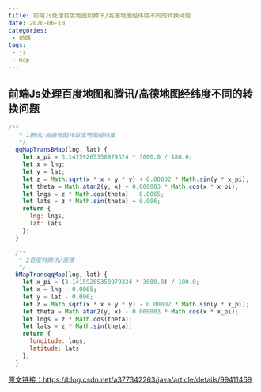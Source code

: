 ```yaml
--- 
title: 前端Js处理百度地图和腾讯/高德地图经纬度不同的转换问题
date: 2020-06-10
categories: 
 - 前端
tags: 
 - js
 - map
---
```


## 前端Js处理百度地图和腾讯/高德地图经纬度不同的转换问题

```javascript
/**
   * 1腾讯/高德地图转百度地图经纬度
   */
  qqMapTransBMap(lng, lat) {
    let x_pi = 3.14159265358979324 * 3000.0 / 180.0;
    let x = lng;
    let y = lat;
    let z = Math.sqrt(x * x + y * y) + 0.00002 * Math.sin(y * x_pi);
    let theta = Math.atan2(y, x) + 0.000003 * Math.cos(x * x_pi);
    let lngs = z * Math.cos(theta) + 0.0065;
    let lats = z * Math.sin(theta) + 0.006;
    return {
      lng: lngs,
      lat: lats
    };
  }

  /**
   * 2百度转腾讯/高德
   */
  bMapTransqqMap(lng, lat) {
    let x_pi = (3.14159265358979324 * 3000.0) / 180.0;
    let x = lng - 0.0065;
    let y = lat - 0.006;
    let z = Math.sqrt(x * x + y * y) - 0.00002 * Math.sin(y * x_pi);
    let theta = Math.atan2(y, x) - 0.000003 * Math.cos(x * x_pi);
    let lngs = z * Math.cos(theta);
    let lats = z * Math.sin(theta);
    return {
      longitude: lngs,
      latitude: lats
    };
  }

```
<a href="https://blog.csdn.net/a377342263/java/article/details/99411469">原文链接：https://blog.csdn.net/a377342263/java/article/details/99411469</a>



